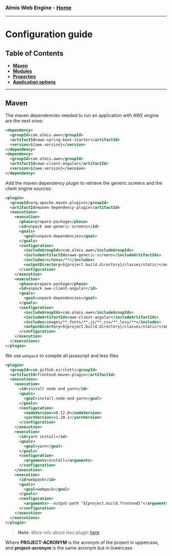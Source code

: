 ### Almis Web Engine - **[Home](../readme.md)**

---

# **Configuration guide**

## Table of Contents

* **[Maven](#maven)**
* **[Modules](modules.md)**
* **[Properties](properties.md)**
* **[Application options](application-options.md)**

---

## Maven

The maven dependencies needed to run an application with AWE engine are the next ones:

```xml
<dependency>
  <groupId>com.almis.awe</groupId>
  <artifactId>awe-spring-boot-starter</artifactId>
  <version>${awe.version}</version>
</dependency>
<dependency>
  <groupId>com.almis.awe</groupId>
  <artifactId>awe-client-angular</artifactId>
  <version>${awe.version}</version>
</dependency>
```

Add the maven dependency plugin to retrieve the generic screens and the client engine sources:

```xml
<plugin>
  <groupId>org.apache.maven.plugins</groupId>
  <artifactId>maven-dependency-plugin</artifactId>
  <executions>
    <execution>
      <phase>prepare-package</phase>
      <id>unpack awe-generic-screens</id>
      <goals>
        <goal>unpack-dependencies</goal>
      </goals>
      <configuration>
        <includeGroupIds>com.almis.awe</includeGroupIds>
        <includeArtifactIds>awe-generic-screens</includeArtifactIds>
        <includes>schemas/**</includes>
        <outputDirectory>${project.build.directory}/classes/static/</outputDirectory>
      </configuration>
    </execution>
    <execution>
      <phase>prepare-package</phase>
      <id>unpack awe-client-angular</id>
      <goals>
        <goal>unpack-dependencies</goal>
      </goals>
      <configuration>
        <includeGroupIds>com.almis.awe</includeGroupIds>
        <includeArtifactIds>awe-client-angular</includeArtifactIds>
        <includes>images/**,fonts/**,js/**,css/**,less/**</includes>
        <outputDirectory>${project.build.directory}/classes/static/</outputDirectory>
      </configuration>
    </execution>
  </executions>
</plugin>
```

We use `webpack` to compile all javascript and less files

```xml
<plugin>
  <groupId>com.github.eirslett</groupId>
  <artifactId>frontend-maven-plugin</artifactId>
  <executions>
    <execution>
      <id>install node and yarn</id>
      <goals>
        <goal>install-node-and-yarn</goal>
      </goals>
      <configuration>
        <nodeVersion>v8.12.0</nodeVersion>
        <yarnVersion>v1.10.1</yarnVersion>
      </configuration>
    </execution>
    <execution>
      <id>yarn install</id>
      <goals>
        <goal>yarn</goal>
      </goals>
      <configuration>
        <arguments>install</arguments>
      </configuration>
    </execution>
    <execution>
      <id>webpack</id>
      <goals>
        <goal>webpack</goal>
      </goals>
      <configuration>
        <arguments>--output-path "${project.build.frontend}"</arguments>
      </configuration>
    </execution>
  </executions>
</plugin>
```

> **Note:** More info about less plugin [here](https://github.com/marceloverdijk/lesscss-maven-plugin)

Where **PROJECT-ACRONYM** is the acronym of the project in uppercase, and **project-acronym** is the same acronym but in lowercase.